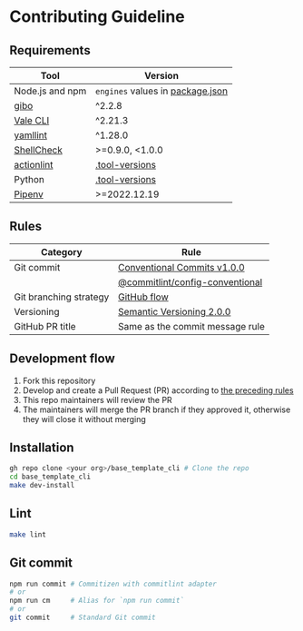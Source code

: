 <!-- vale Microsoft.Headings = NO -->
# Contributing Guideline
<!-- vale Microsoft.Headings = YES -->

## Requirements

| Tool                                                        | Version                                                                                |
| ----------------------------------------------------------- | -------------------------------------------------------------------------------------- |
| Node.js and npm                                             | `engines` values in [package.json](package.json)                                       |
| [gibo](https://github.com/simonwhitaker/gibo#readme)        | ^2.2.8                                                                                 |
| [Vale CLI](https://vale.sh/)                                | ^2.21.3                                                                                |
| [yamllint](https://yamllint.readthedocs.io/)                | ^1.28.0                                                                                |
| [ShellCheck](https://github.com/koalaman/shellcheck#readme) | >=0.9.0, <1.0.0                                                                        |
| [actionlint](https://github.com/rhysd/actionlint#readme)    | [.tool-versions](https://github.com/haru52/base_template_cli/blob/main/.tool-versions) |
| Python                                                      | [.tool-versions](https://github.com/haru52/base_template_cli/blob/main/.tool-versions) |
| [Pipenv](https://pipenv.pypa.io/)                           | >=2022.12.19                                                                           |

## Rules

| Category               | Rule                                                                                                                                       |
| ---------------------- | ------------------------------------------------------------------------------------------------------------------------------------------ |
| Git commit             | [Conventional Commits v1.0.0](https://www.conventionalcommits.org/en/v1.0.0/)                                                              |
|                        | [@commitlint/config-conventional](https://github.com/conventional-changelog/commitlint/tree/master/@commitlint/config-conventional#readme) |
| Git branching strategy | [GitHub flow](https://docs.github.com/en/get-started/quickstart/github-flow)                                                               |
| Versioning             | [Semantic Versioning 2.0.0](https://semver.org/spec/v2.0.0.html)                                                                           |
| GitHub PR title        | Same as the commit message rule                                                                                                            |

## Development flow

1. Fork this repository
2. Develop and create a Pull Request (PR) according to [the preceding rules](#rules)
3. This repo maintainers will review the PR
4. The maintainers will merge the PR branch if they approved it, otherwise they will close it without merging

## Installation

```sh
gh repo clone <your org>/base_template_cli # Clone the repo
cd base_template_cli
make dev-install
```

## Lint

```sh
make lint
```

## Git commit

```sh
npm run commit # Commitizen with commitlint adapter
# or
npm run cm     # Alias for `npm run commit`
# or
git commit     # Standard Git commit
```
